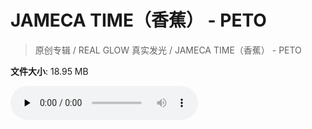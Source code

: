 # JAMECA TIME（香蕉） - PETO

> 原创专辑 / REAL GLOW 真实发光 / JAMECA TIME（香蕉） - PETO

**文件大小**: 18.95 MB

<audio preload="none" controls><source src="https://file.hsyhx.top/archive/原创专辑/REAL GLOW 真实发光/JAMECA TIME（香蕉） - PETO.flac" type="audio/mpeg">🤔 您的浏览器不支持此音频格式</audio>
